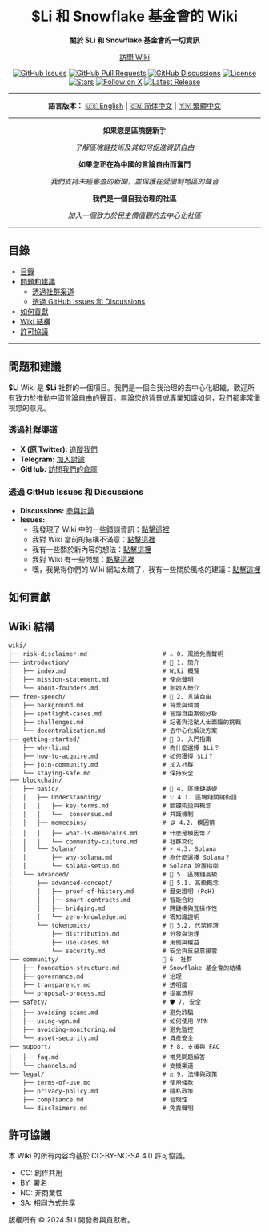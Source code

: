 <!-- markdownlint-disable no-inline-html first-line-heading no-emphasis-as-heading -->

<div align="center">

# $Li 和 Snowflake 基金會的 Wiki

**關於 $Li 和 Snowflake 基金會的一切資訊**

[訪問 Wiki](https://www.lidao.wiki)

[![GitHub Issues](https://img.shields.io/github/issues/li-dao/wiki)](https://github.com/li-dao/wiki/issues)
[![GitHub Pull Requests](https://img.shields.io/github/issues-pr/li-dao/wiki)](https://github.com/li-dao/wiki/pulls)
[![GitHub Discussions](https://img.shields.io/github/discussions/li-dao/wiki)](https://github.com/li-dao/wiki/discussions)
[![License](https://img.shields.io/github/license/li-dao/wiki)](https://github.com/li-dao/wiki/blob/main/LICENSE)
[![Stars](https://img.shields.io/github/stars/li-dao/wiki)](https://github.com/li-dao/wiki)
[![Follow on X](https://img.shields.io/twitter/follow/Li_memecoin)](https://x.com/Li_memecoin)
[![Latest Release](https://img.shields.io/github/v/release/li-dao/wiki)](https://github.com/li-dao/wiki/releases)

---

**語言版本：**  [🇺🇸 English](README.md) | [🇨🇳 简体中文](README_zh-CN.md) | [🇹🇼 繁體中文](README_zh-TW.md)

</div>

---

<div align="center">

**如果您是區塊鏈新手**

_了解區塊鏈技術及其如何促進資訊自由_

**如果您正在為中國的言論自由而奮鬥**

_我們支持未經審查的新聞，並保護在受限制地區的聲音_

**我們是一個自我治理的社區**

_加入一個致力於民主價值觀的去中心化社區_

</div>

---

## 目錄

- [目錄](#目錄)
- [問題和建議](#問題和建議)
  - [透過社群渠道](#透過社群渠道)
  - [透過 GitHub Issues 和 Discussions](#透過-github-issues-和-discussions)
- [如何貢獻](#如何貢獻)
- [Wiki 結構](#wiki-結構)
- [許可協議](#許可協議)

---

## 問題和建議

**\$Li** Wiki 是 **\$Li** 社群的一個項目。我們是一個自我治理的去中心化組織，歡迎所有致力於推動中國言論自由的聲音。無論您的背景或專業知識如何，我們都非常重視您的意見。

### 透過社群渠道

- **X (原 Twitter):** [追蹤我們](https://x.com/Li_memecoin)
- **Telegram:** [加入討論](https://t.co/5Z1meSkAlZ)
- **GitHub:** [訪問我們的倉庫](https://github.com/li-dao/wiki)

### 透過 GitHub Issues 和 Discussions

- **Discussions:** [參與討論](https://github.com/li-dao/wiki/discussions)
- **Issues:**
  - 我發現了 Wiki 中的一些錯誤資訊：[點擊這裡](https://github.com/li-dao/wiki/issues/new?assignees=really-need-anonymous&labels=bug,wiki&template=bug_report.yml)
  - 我對 Wiki 當前的結構不滿意：[點擊這裡](https://github.com/li-dao/wiki/issues/new?assignees=really-need-anonymous&labels=enhancement,wiki,structure&template=feature_request_structure.yml)
  - 我有一些關於新內容的想法：[點擊這裡](https://github.com/li-dao/wiki/issues/new?assignees=really-need-anonymous&labels=enhancement,wiki,content&template=content_request.yml)
  - 我對 Wiki 有一些問題：[點擊這裡](https://github.com/li-dao/wiki/issues/new?assignees=really-need-anonymous&labels=question,wiki&template=question.yml)
  - 嘿，我覺得你們的 Wiki 網站太醜了，我有一些關於風格的建議：[點擊這裡](https://github.com/li-dao/wiki/issues/new?assignees=really-need-anonymous&labels=style,wiki&template=style_report.yml)

## 如何貢獻

## Wiki 結構

```plaintext
wiki/
├── risk-disclaimer.md                     # ⚠️ 0. 風險免責聲明
├── introduction/                          # 🔗 1. 簡介
│   ├── index.md                           # Wiki 概覽
│   ├── mission-statement.md               # 使命聲明
│   └── about-founders.md                  # 創始人簡介
├── free-speech/                           # 🔗 2. 言論自由
│   ├── background.md                      # 背景與環境
│   ├── spotlight-cases.md                 # 言論自由案例分析
│   ├── challenges.md                      # 記者與活動人士面臨的挑戰
│   └── decentralization.md                # 去中心化解決方案
├── getting-started/                       # 🔗 3. 入門指南
│   ├── why-li.md                          # 為什麼選擇 $Li？
│   ├── how-to-acquire.md                  # 如何獲得 $Li？
│   ├── join-community.md                  # 加入社群
│   └── staying-safe.md                    # 保持安全
├── blockchain/
│   ├── basic/                             # 🔰 4. 區塊鏈基礎
│   │   ├── Understanding/                 # 💡 4.1. 區塊鏈關鍵術語
│   │   │   ├── key-terms.md               # 關鍵術語與概念
│   │   │   └──  consensus.md              # 共識機制
│   │   ├── memecoins/                     # 🪙 4.2. 模因幣
│   │   │   ├── what-is-memecoins.md       # 什麼是模因幣？
│   │   │   └── community-culture.md       # 社群文化
│   │   └── Solana/                        # ⚡ 4.3. Solana
│   │       ├── why-solana.md              # 為什麼選擇 Solana？
│   │       └── solana-setup.md            # Solana 設置指南
│   └── advanced/                          # 🔰 5. 區塊鏈高級
│       ├── advanced-concept/              # 🔄 5.1. 高級概念
│       │   ├── proof-of-history.md        # 歷史證明 (PoH)
│       │   ├── smart-contracts.md         # 智能合約
│       │   ├── bridging.md                # 跨鏈橋與互操作性
│       │   └── zero-knowledge.md          # 零知識證明
│       └── tokenomics/                    # 💎 5.2. 代幣經濟
│           ├── distribution.md            # 分發與治理
│           ├── use-cases.md               # 用例與權益
│           └── security.md                # 安全與反惡意接管
├── community/                             👥 6. 社群
│   ├── foundation-structure.md            # Snowflake 基金會的結構
│   ├── governance.md                      # 治理
│   ├── transparency.md                    # 透明度
│   └── proposal-process.md                # 提案流程
├── safety/                                # 🛡️ 7. 安全
│   ├── avoiding-scams.md                  # 避免詐騙
│   ├── using-vpn.md                       # 如何使用 VPN
│   ├── avoiding-monitoring.md             # 避免監控
│   └── asset-security.md                  # 資產安全
├── support/                               # ❓ 8. 支援與 FAQ
│   ├── faq.md                             # 常見問題解答
│   └── channels.md                        # 支援渠道
└── legal/                                 # ⚖️ 9. 法律與政策
    ├── terms-of-use.md                    # 使用條款
    ├── privacy-policy.md                  # 隱私政策
    ├── compliance.md                      # 合規性
    └── disclaimers.md                     # 免責聲明
```

## 許可協議

本 Wiki 的所有內容均基於 CC-BY-NC-SA 4.0 許可協議。

- CC: 創作共用
- BY: 署名
- NC: 非商業性
- SA: 相同方式共享

版權所有 © 2024 $Li 開發者與貢獻者。
